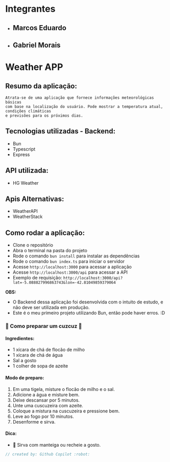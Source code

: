 # Integrantes
- ## Marcos Eduardo
- ## Gabriel Morais

# Weather APP
## Resumo da aplicação:

```
Atrata-se de uma aplicação que fornece informações meteorológicas básicas
com base na localização do usuário. Pode mostrar a temperatura atual, condições climáticas
e previsões para os próximos dias.
```

## Tecnologias utilizadas - Backend:
- Bun
- Typescript
- Express

## API utilizada:
- HG Weather

## Apis Alternativas:
- WeatherAPI
- WeatherStack

## Como rodar a aplicação:
- Clone o repositório
- Abra o terminal na pasta do projeto
- Rode o comando `bun install` para instalar as dependências
- Rode o comando `bun index.ts` para iniciar o servidor
- Acesse `http://localhost:3000` para acessar a aplicação
- Acesse `http://localhost:3000/api` para acessar a API
- Exemplo de requisição: `http://localhost:3000/api?lat=-5.088827996863743&lon=-42.81049859379064`


**OBS:**
- O Backend dessa aplicação foi desenvolvida com o intuito de estudo, e não deve ser utilizada em produção.
- Este é o meu primeiro projeto utilizando Bun, então pode haver erros. :D


### :shallow_pan_of_food: Como preparar um cuzcuz :shallow_pan_of_food:

#### Ingredientes:
- 1 xícara de chá de flocão de milho
- 1 xícara de chá de água
- Sal a gosto
- 1 colher de sopa de azeite

#### Modo de preparo:
1. Em uma tigela, misture o flocão de milho e o sal.
2. Adicione a água e misture bem.
3. Deixe descansar por 5 minutos.
4. Unte uma cuscuzeira com azeite.
5. Coloque a mistura na cuscuzeira e pressione bem.
6. Leve ao fogo por 10 minutos.
7. Desenforme e sirva.

#### Dica:
- :butter: Sirva com manteiga ou recheie a gosto.

```javascript
// created by: Github Copilot :robot:
```